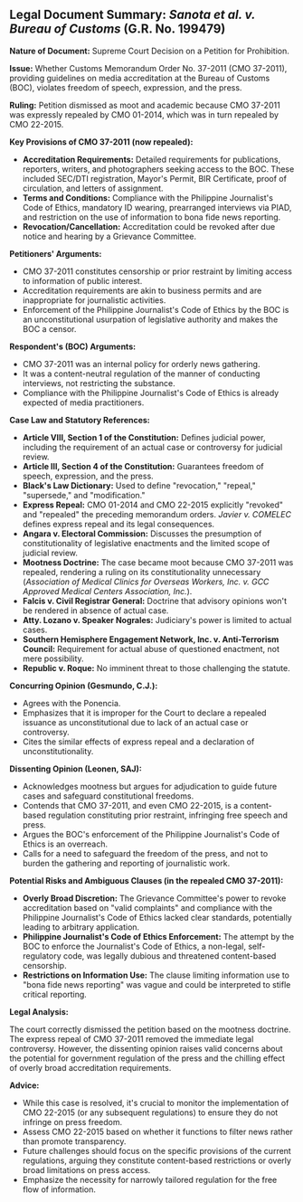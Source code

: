 ## Legal Document Summary: *Sanota et al. v. Bureau of Customs* (G.R. No. 199479)

**Nature of Document:** Supreme Court Decision on a Petition for Prohibition.

**Issue:** Whether Customs Memorandum Order No. 37-2011 (CMO 37-2011), providing guidelines on media accreditation at the Bureau of Customs (BOC), violates freedom of speech, expression, and the press.

**Ruling:** Petition dismissed as moot and academic because CMO 37-2011 was expressly repealed by CMO 01-2014, which was in turn repealed by CMO 22-2015.

**Key Provisions of CMO 37-2011 (now repealed):**

*   **Accreditation Requirements:** Detailed requirements for publications, reporters, writers, and photographers seeking access to the BOC. These included SEC/DTI registration, Mayor's Permit, BIR Certificate, proof of circulation, and letters of assignment.
*   **Terms and Conditions:** Compliance with the Philippine Journalist's Code of Ethics, mandatory ID wearing, prearranged interviews via PIAD, and restriction on the use of information to bona fide news reporting.
*   **Revocation/Cancellation:** Accreditation could be revoked after due notice and hearing by a Grievance Committee.

**Petitioners' Arguments:**

*   CMO 37-2011 constitutes censorship or prior restraint by limiting access to information of public interest.
*   Accreditation requirements are akin to business permits and are inappropriate for journalistic activities.
*   Enforcement of the Philippine Journalist's Code of Ethics by the BOC is an unconstitutional usurpation of legislative authority and makes the BOC a censor.

**Respondent's (BOC) Arguments:**

*   CMO 37-2011 was an internal policy for orderly news gathering.
*   It was a content-neutral regulation of the manner of conducting interviews, not restricting the substance.
*   Compliance with the Philippine Journalist's Code of Ethics is already expected of media practitioners.

**Case Law and Statutory References:**

*   **Article VIII, Section 1 of the Constitution:**  Defines judicial power, including the requirement of an actual case or controversy for judicial review.
*   **Article III, Section 4 of the Constitution:** Guarantees freedom of speech, expression, and the press.
*   **Black's Law Dictionary:** Used to define "revocation," "repeal," "supersede," and "modification."
*   **Express Repeal:** CMO 01-2014 and CMO 22-2015 explicitly "revoked" and "repealed" the preceding memorandum orders. *Javier v. COMELEC* defines express repeal and its legal consequences.
*   **Angara v. Electoral Commission:**  Discusses the presumption of constitutionality of legislative enactments and the limited scope of judicial review.
*   **Mootness Doctrine:**  The case became moot because CMO 37-2011 was repealed, rendering a ruling on its constitutionality unnecessary (*Association of Medical Clinics for Overseas Workers, Inc. v. GCC Approved Medical Centers Association, Inc.*).
*   **Falcis v. Civil Registrar General:** Doctrine that advisory opinions won't be rendered in absence of actual case.
*   **Atty. Lozano v. Speaker Nograles:** Judiciary's power is limited to actual cases.
*   **Southern Hemisphere Engagement Network, Inc. v. Anti-Terrorism Council:** Requirement for actual abuse of questioned enactment, not mere possibility.
*   **Republic v. Roque:** No imminent threat to those challenging the statute.

**Concurring Opinion (Gesmundo, C.J.):**

* Agrees with the Ponencia.
* Emphasizes that it is improper for the Court to declare a repealed issuance as unconstitutional due to lack of an actual case or controversy.
* Cites the similar effects of express repeal and a declaration of unconstitutionality.

**Dissenting Opinion (Leonen, SAJ):**

*   Acknowledges mootness but argues for adjudication to guide future cases and safeguard constitutional freedoms.
*   Contends that CMO 37-2011, and even CMO 22-2015, is a content-based regulation constituting prior restraint, infringing free speech and press.
*   Argues the BOC's enforcement of the Philippine Journalist's Code of Ethics is an overreach.
*    Calls for a need to safeguard the freedom of the press, and not to burden the gathering and reporting of journalistic work.

**Potential Risks and Ambiguous Clauses (in the repealed CMO 37-2011):**

*   **Overly Broad Discretion:**  The Grievance Committee's power to revoke accreditation based on "valid complaints" and compliance with the Philippine Journalist's Code of Ethics lacked clear standards, potentially leading to arbitrary application.
*   **Philippine Journalist's Code of Ethics Enforcement:** The attempt by the BOC to enforce the Journalist's Code of Ethics, a non-legal, self-regulatory code, was legally dubious and threatened content-based censorship.
*   **Restrictions on Information Use:** The clause limiting information use to "bona fide news reporting" was vague and could be interpreted to stifle critical reporting.

**Legal Analysis:**

The court correctly dismissed the petition based on the mootness doctrine. The express repeal of CMO 37-2011 removed the immediate legal controversy. However, the dissenting opinion raises valid concerns about the potential for government regulation of the press and the chilling effect of overly broad accreditation requirements.

**Advice:**

*   While this case is resolved, it's crucial to monitor the implementation of CMO 22-2015 (or any subsequent regulations) to ensure they do not infringe on press freedom.
*   Assess CMO 22-2015 based on whether it functions to filter news rather than promote transparency.
*   Future challenges should focus on the specific provisions of the current regulations, arguing they constitute content-based restrictions or overly broad limitations on press access.
*  Emphasize the necessity for narrowly tailored regulation for the free flow of information.

